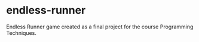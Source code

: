 # endless-runner
Endless Runner game created as a final project for the course Programming Techniques.
